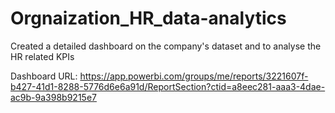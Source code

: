 # Orgnaization_HR_data-analytics


Created a detailed dashboard on the company's dataset and to analyse the HR related KPIs

Dashboard URL: https://app.powerbi.com/groups/me/reports/3221607f-b427-41d1-8288-5776d6e6a91d/ReportSection?ctid=a8eec281-aaa3-4dae-ac9b-9a398b9215e7
